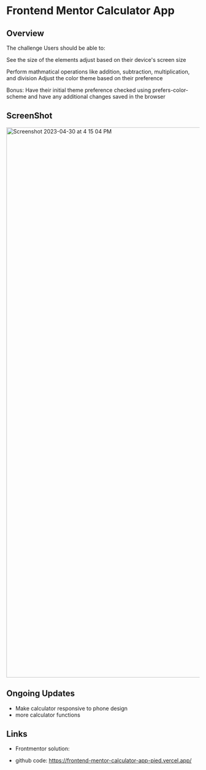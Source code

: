 # Frontend Mentor Calculator App

## Overview
The challenge
Users should be able to:

See the size of the elements adjust based on their device's screen size

Perform mathmatical operations like addition, subtraction, multiplication, and division
Adjust the color theme based on their preference

Bonus: Have their initial theme preference checked using prefers-color-scheme and have any additional changes saved in the browser

## ScreenShot

<img width="1437" alt="Screenshot 2023-04-30 at 4 15 04 PM" src="https://user-images.githubusercontent.com/52137719/235374343-6d1d7435-ada7-481f-b828-29ce4529dceb.png">

## Ongoing Updates 

- Make calculator responsive to phone design
- more calculator functions

## Links
- Frontmentor solution: 

- github code: https://frontend-mentor-calculator-app-pied.vercel.app/
